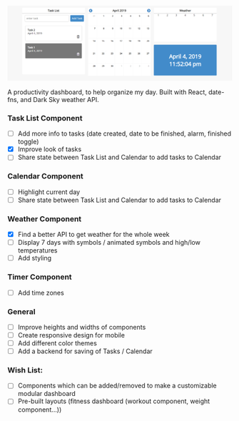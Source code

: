 ![Dashboard Preview](productivity-dashboard.png)

A productivity dashboard, to help organize my day. Built with React, date-fns, and Dark Sky weather API.

### Task List Component
- [ ] Add more info to tasks (date created, date to be finished, alarm, finished toggle)
- [x] Improve look of tasks
- [ ] Share state between Task List and Calendar to add tasks to Calendar
### Calendar Component
- [ ] Highlight current day
- [ ] Share state between Task List and Calendar to add tasks to Calendar
### Weather Component
- [x] Find a better API to get weather for the whole week
- [ ] Display 7 days with symbols / animated symbols and high/low temperatures
- [ ] Add styling
### Timer Component
- [ ] Add time zones
### General
- [ ] Improve heights and widths of components
- [ ] Create responsive design for mobile
- [ ] Add different color themes
- [ ] Add a backend for saving of Tasks / Calendar

### Wish List:
- [ ] Components which can be added/removed to make a customizable modular dashboard
- [ ] Pre-built layouts (fitness dashboard (workout component, weight component...)) 
